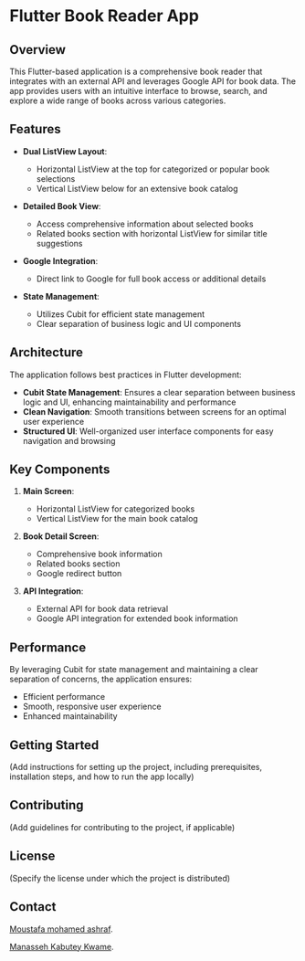 # Flutter Book Reader App

## Overview

This Flutter-based application is a comprehensive book reader that integrates with an external API and leverages Google API for book data. The app provides users with an intuitive interface to browse, search, and explore a wide range of books across various categories.

## Features

- **Dual ListView Layout**: 
  - Horizontal ListView at the top for categorized or popular book selections
  - Vertical ListView below for an extensive book catalog

- **Detailed Book View**: 
  - Access comprehensive information about selected books
  - Related books section with horizontal ListView for similar title suggestions

- **Google Integration**: 
  - Direct link to Google for full book access or additional details

- **State Management**: 
  - Utilizes Cubit for efficient state management
  - Clear separation of business logic and UI components

## Architecture

The application follows best practices in Flutter development:

- **Cubit State Management**: Ensures a clear separation between business logic and UI, enhancing maintainability and performance
- **Clean Navigation**: Smooth transitions between screens for an optimal user experience
- **Structured UI**: Well-organized user interface components for easy navigation and browsing

## Key Components

1. **Main Screen**:
   - Horizontal ListView for categorized books
   - Vertical ListView for the main book catalog

2. **Book Detail Screen**:
   - Comprehensive book information
   - Related books section
   - Google redirect button

3. **API Integration**:
   - External API for book data retrieval
   - Google API integration for extended book information

## Performance

By leveraging Cubit for state management and maintaining a clear separation of concerns, the application ensures:

- Efficient performance
- Smooth, responsive user experience
- Enhanced maintainability

## Getting Started

(Add instructions for setting up the project, including prerequisites, installation steps, and how to run the app locally)

## Contributing

(Add guidelines for contributing to the project, if applicable)

## License

(Specify the license under which the project is distributed)

## Contact

[Moustafa mohamed ashraf](mostafa.034569@gmail.com).

[Manasseh Kabutey Kwame](kabuteymanasseh5gmail.com).